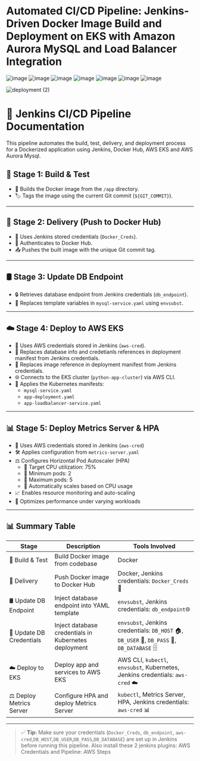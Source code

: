 # Automated CI/CD Pipeline: Jenkins-Driven Docker Image Build and Deployment on EKS with Amazon Aurora MySQL and Load Balancer Integration

![image](https://github.com/user-attachments/assets/add8a955-dcb3-4d07-aea8-1b4e50f0bae1)
![image](https://github.com/user-attachments/assets/804afca9-27ae-412b-bb7a-f696669af863)
![image](https://github.com/user-attachments/assets/d77dc3ee-8ac9-41d8-9619-a9c451a22604)
![image](https://github.com/user-attachments/assets/047bfac4-b16e-40af-867b-bd0fe1da2dc8)
![image](https://github.com/user-attachments/assets/8e3d969a-f271-40ed-a119-baf566399afd)
![image](https://github.com/user-attachments/assets/3bfb1e10-f85e-4cdc-85e3-df72018fb223)
![image](https://github.com/user-attachments/assets/273353d7-c34f-48f4-908d-4587fbdb9d52)

![deployment (2)](https://github.com/user-attachments/assets/d1acbbbd-5e63-4e27-acc6-4fed51936f7e)


# 🚀 Jenkins CI/CD Pipeline Documentation

This pipeline automates the build, test, delivery, and deployment process for a Dockerized application using Jenkins, Docker Hub, AWS EKS and AWS Aurora Mysql.


## 🧱 Stage 1: Build & Test

- 🔨 Builds the Docker image from the `/app` directory.
- 🏷️ Tags the image using the current Git commit (`${GIT_COMMIT}`).

---

## 🚚 Stage 2: Delivery (Push to Docker Hub)

- 🔐 Uses Jenkins stored credentials (`Docker_Creds`).
- 🔑 Authenticates to Docker Hub.
- 📤 Pushes the built image with the unique Git commit tag.

---

## 🛢️ Stage 3: Update DB Endpoint

- 🔒 Retrieves database endpoint from Jenkins credentials (`db_endpoint`).
- 📄 Replaces template variables in `mysql-service.yaml` using `envsubst`.

---

## ☁️ Stage 4: Deploy to AWS EKS

- 🔑 Uses AWS credentials stored in Jenkins (`aws-cred`).
- 🔄 Replaces database info and credetianls references in deployment manifest from Jenkins credentials.
- 🔄 Replaces image reference in deployment manifest from Jenkins credentials.
- 🌐 Connects to the EKS cluster (`python-app-cluster`) via AWS CLI.
- 🚢 Applies the Kubernetes manifests:
  - `mysql-service.yaml`
  - `app-deployment.yaml`
  - `app-loadbalancer-service.yaml`

---

## 📊 Stage 5: Deploy Metrics Server & HPA

- 🔑 Uses AWS credentials stored in Jenkins (`aws-cred`)
- 🛠️ Applies configuration from `metrics-server.yaml`
- ⚖️ Configures Horizontal Pod Autoscaler (HPA)
   - 🎯 Target CPU utilization: 75%
   - 🔽 Minimum pods: 2
   - 🔼 Maximum pods: 5
   - 🔄 Automatically scales based on CPU usage
- 📈 Enables resource monitoring and auto-scaling
- 🚀 Optimizes performance under varying workloads

---

## 📊 Summary Table

| Stage               | Description                                  | Tools Involved                           |
|---------------------|----------------------------------------------|-------------------------------------------|
| 🧱 Build & Test      | Build Docker image from codebase             | Docker                                     |
| 🚚 Delivery          | Push Docker image to Docker Hub              | Docker, Jenkins credentials: `Docker_Creds`🐳                |
| 🛢️ Update DB Endpoint| Inject database endpoint into YAML template | `envsubst`, Jenkins credentials: `db_endpoint`🌐           |
| 🔑 Update DB Credentials    | Inject database credentials in Kubernetes deployment | `envsubst`, Jenkins credentials: `DB_HOST` 🏠, `DB_USER` 👤, `DB_PASS` 🔑, `DB_DATABASE` 🗄️ |
| ☁️ Deploy to EKS     | Deploy app and services to AWS EKS           | AWS CLI, `kubectl`, `envsubst`, Kubernetes, Jenkins credentials: `aws-cred` ☁️|
| ⚖️ Deploy Metrics Server | Configure HPA and deploy Metrics Server    | `kubectl`, Metrics Server, HPA, Jenkins credentials: `aws-cred` 📊|


---

> ✅ **Tip:** Make sure your credentials (`Docker_Creds`, `db_endpoint`, `aws-cred`,`DB_HOST`,`DB_USER`,`DB_PASS`,`DB_DATABASE`) are set up in Jenkins before running this pipeline. Also install these 2 jenkins plugins: AWS Credentials and Pipeline: AWS Steps 



